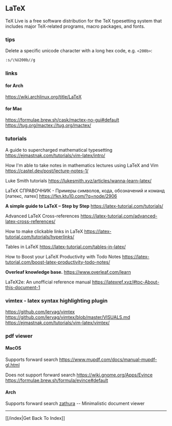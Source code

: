 ## LaTeX

TeX Live is a free software distribution for the TeX typesetting system that
includes major TeX-related programs, macro packages, and fonts.

### tips
Delete a specific unicode character with a long hex code, e.g. `<200b>`:
```bash
:s/\%U200b//g
```

### links
#### for Arch
https://wiki.archlinux.org/title/LaTeX

#### for Mac
https://formulae.brew.sh/cask/mactex-no-gui#default
https://tug.org/mactex://tug.org/mactex/

### tutorials
A guide to supercharged mathematical typesetting
https://ejmastnak.com/tutorials/vim-latex/intro/

How I'm able to take notes in mathematics lectures using LaTeX and Vim
https://castel.dev/post/lecture-notes-1/

Luke Smith tutorials
https://lukesmith.xyz/articles/wanna-learn-latex/

LaTeX СПРАВОЧНИК - Примеры символов, кода, обозначений и команд [латекс, латех]
https://fkn.ktu10.com/?q=node/2906

**A simple guide to LaTeX – Step by Step**
https://latex-tutorial.com/tutorials/

Advanced LaTeX Cross-references
https://latex-tutorial.com/advanced-latex-cross-references/

How to make clickable links in LaTeX
https://latex-tutorial.com/tutorials/hyperlinks/

Tables in LaTeX
https://latex-tutorial.com/tables-in-latex/

How to Boost your LaTeX Productivity with Todo Notes
https://latex-tutorial.com/boost-latex-productivity-todo-notes/

**Overleaf knowledge base.**
https://www.overleaf.com/learn

LaTeX2e: An unofficial reference manual
https://latexref.xyz/#toc-About-this-document-1

### vimtex - latex syntax highlighting plugin
https://github.com/lervag/vimtex
https://github.com/lervag/vimtex/blob/master/VISUALS.md
https://ejmastnak.com/tutorials/vim-latex/vimtex/

### pdf viewer
#### MacOS
Supports forward search
https://www.mupdf.com/docs/manual-mupdf-gl.html

Does not support forward search
https://wiki.gnome.org/Apps/Evince
https://formulae.brew.sh/formula/evince#default

#### Arch
Supports forward search
[zathura](zathura.md) -- Minimalistic document viewer

---

[[/index|Get Back To Index]]
